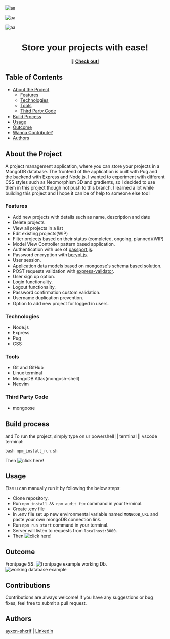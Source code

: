 <div id="top"></div>

![aa](https://img.shields.io/badge/Built%20with-Node.js-339933?style=flat-square)

![aa](https://img.shields.io/badge/Backend-Express-191919?style=flat-square)

![aa](https://img.shields.io/badge/Frontend-Pug-2C6BC1?style=flat-square)


<div align="row">



<div style="font-family: Arial, sans-serif;" align="center">
  <h1>Store your projects with ease!</h1>

  
</div>

<div align="center">



 

🔗  <b>[Check out!](https://projectx-r5tf.onrender.com/)</b>

</div>

## Table of Contents
- [About the Project](#about-the-project)
  - [Features](#features)
  - [Technologies](#technologies)
  - [Tools](#tools)
  - [Third Party Code](#third-party-code)
- [Build Process](#build-process)
- [Usage](#usage)
- [Outcome](#outcome)
- [Wanna Contribute?](#contributions)
- [Authors](#authors)

## About the Project
A project management application, where you can store your projects in a MongoDB database. The frontend of the application is built with Pug and the backend with Express and Node.js. I wanted to experiment with different CSS styles such as Neomorphism 3D and gradients, so I decided to use them in this project though not push to this branch. I learned a lot while building this project and I hope it can be of help to someone else too!

### Features
- Add new projects with details such as name, description and date
- Delete projects
- View all projects in a list
- Edit existing projects(WIP)
- Filter projects based on their status (completed, ongoing, planned)(WIP)
- Model View Controller pattern based application.
- Authentication with use of [passport.js](https://www.passportjs.org/).
- Password encryption with [bcrypt.js](https://www.npmjs.com/package/bcryptjs).
- User session.
- Application data models based on [mongoose's](https://mongoosejs.com/) schema based solution.
- POST requests validation with [express-validator](https://express-validator.github.io/docs/).
- User sign up option.
- Login functionality.
- Logout functionality.
- Password confirmation custom validation.
- Username duplication prevention.
- Option to add new project for logged in users.

### Technologies
- Node.js
- Express
- Pug
- CSS

### Tools
- Git and GitHub
- Linux terminal
- MongoDB Atlas(mongosh-shell)
- Neovim
### Third Party Code
- mongoose
  
  
## Build process

and To run the project, simply type on ur powershell || terminal || vscode terminal:
```
bash npm_install_run.sh 
```
Then ![click here!](http://localhost:3000/)
## Usage

Else u can manually run it by following the below steps:
- Clone repository.
- Run ``npm install && npm audit fix`` command in your terminal.
- Create .env file
- In .env file set up new environmental variable named ``MONGODB_URL`` and paste your own mongoDB connection link.
- Run ``npm run start`` command in your terminal.
- Server will listen to requests from ``localhost:3000``.
- Then ![click here!](http://localhost:3000/)

## Outcome

Frontpage SS.
![frontpage example](https://github.com/ayxxn-shxrif/Projects-Keeper/blob/master/example/frontpage.png)
working Db.
![working database example](https://github.com/ayxxn-shxrif/Projects-Keeper/blob/master/example/db.png?raw=true)

## Contributions

Contributions are always welcome! If you have any suggestions or bug fixes, feel free to submit a pull request.



## Authors

[ayxxn-shxrif](https://ayxxn-shxrif.me) | [LinkedIn](https://linkedin.com/in/ayaansharif)

